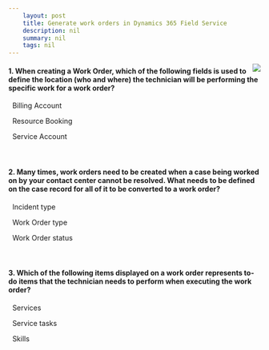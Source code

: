 ```yaml
---
    layout: post
    title: Generate work orders in Dynamics 365 Field Service 
    description: nil
    summary: nil
    tags: nil
---
```



 <a target="_blank" href="https://docs.microsoft.com/en-us/learn/modules/generate-work-orders-dynamics-365-field-service/7-knowledge-check/"><i class="fas fa-external-link-alt"></i> </a>
 <img align="right" src="https://docs.microsoft.com/en-us/learn/achievements/generate-work-orders-in-dynamics-365-field-service.svg">
####  1. When creating a Work Order, which of the following fields is used to define the location (who and where) the technician will be performing the specific work for a work order?


<i class='far fa-square'></i> &nbsp;&nbsp;Billing Account

<i class='far fa-square'></i> &nbsp;&nbsp;Resource Booking

<i class='fas fa-check-square' style='color: Dodgerblue;'></i> &nbsp;&nbsp;Service Account
<br />
<br />
<br />

####  2. Many times, work orders need to be created when a case being worked on by your contact center cannot be resolved. What needs to be defined on the case record for all of it to be converted to a work order?


<i class='fas fa-check-square' style='color: Dodgerblue;'></i> &nbsp;&nbsp;Incident type

<i class='far fa-square'></i> &nbsp;&nbsp;Work Order type

<i class='far fa-square'></i> &nbsp;&nbsp;Work Order status
<br />
<br />
<br />

####  3. Which of the following items displayed on a work order represents to-do items that the technician needs to perform when executing the work order?


<i class='far fa-square'></i> &nbsp;&nbsp;Services

<i class='fas fa-check-square' style='color: Dodgerblue;'></i> &nbsp;&nbsp;Service tasks

<i class='far fa-square'></i> &nbsp;&nbsp;Skills
<br />
<br />
<br />
